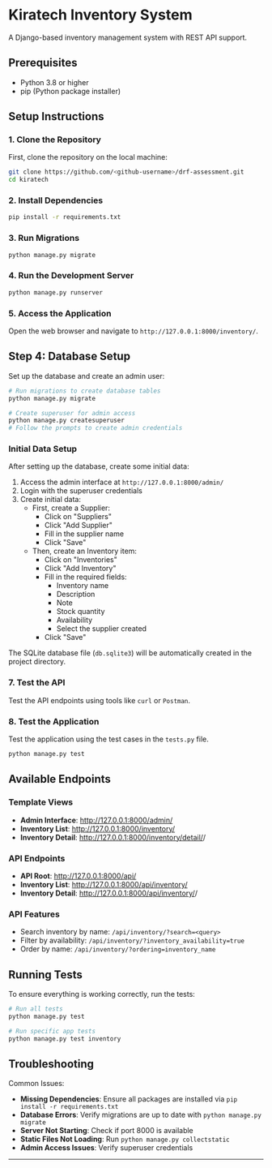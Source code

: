 # Kiratech Inventory System

A Django-based inventory management system with REST API support.

## Prerequisites
- Python 3.8 or higher
- pip (Python package installer)

## Setup Instructions

### 1. Clone the Repository
First, clone the repository on the local machine:

```bash
git clone https://github.com/<github-username>/drf-assessment.git
cd kiratech
```

### 2. Install Dependencies

```bash
pip install -r requirements.txt
```

### 3. Run Migrations

```bash
python manage.py migrate
```

### 4. Run the Development Server

```bash
python manage.py runserver
```

### 5. Access the Application

Open the web browser and navigate to `http://127.0.0.1:8000/inventory/`.

## Step 4: Database Setup

Set up the database and create an admin user:

```bash
# Run migrations to create database tables
python manage.py migrate

# Create superuser for admin access
python manage.py createsuperuser
# Follow the prompts to create admin credentials
```

### Initial Data Setup

After setting up the database, create some initial data:

1. Access the admin interface at `http://127.0.0.1:8000/admin/`
2. Login with the superuser credentials
3. Create initial data:
   - First, create a Supplier:
     - Click on "Suppliers"
     - Click "Add Supplier"
     - Fill in the supplier name
     - Click "Save"
   - Then, create an Inventory item:
     - Click on "Inventories"
     - Click "Add Inventory"
     - Fill in the required fields:
       - Inventory name
       - Description
       - Note
       - Stock quantity
       - Availability
       - Select the supplier created
     - Click "Save"

The SQLite database file (`db.sqlite3`) will be automatically created in the project directory.

### 7. Test the API

Test the API endpoints using tools like `curl` or `Postman`.

### 8. Test the Application

Test the application using the test cases in the `tests.py` file.

```bash
python manage.py test
```


## Available Endpoints

### Template Views
- **Admin Interface**: http://127.0.0.1:8000/admin/
- **Inventory List**: http://127.0.0.1:8000/inventory/
- **Inventory Detail**: http://127.0.0.1:8000/inventory/detail/<id>/

### API Endpoints
- **API Root**: http://127.0.0.1:8000/api/
- **Inventory List**: http://127.0.0.1:8000/api/inventory/
- **Inventory Detail**: http://127.0.0.1:8000/api/inventory/<id>/

### API Features
- Search inventory by name: `/api/inventory/?search=<query>`
- Filter by availability: `/api/inventory/?inventory_availability=true`
- Order by name: `/api/inventory/?ordering=inventory_name`

## Running Tests

To ensure everything is working correctly, run the tests:

```bash
# Run all tests
python manage.py test

# Run specific app tests
python manage.py test inventory
```

## Troubleshooting

Common Issues:
- **Missing Dependencies**: Ensure all packages are installed via `pip install -r requirements.txt`
- **Database Errors**: Verify migrations are up to date with `python manage.py migrate`
- **Server Not Starting**: Check if port 8000 is available
- **Static Files Not Loading**: Run `python manage.py collectstatic`
- **Admin Access Issues**: Verify superuser credentials

---